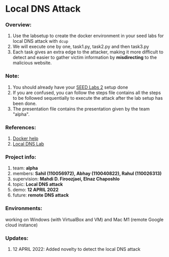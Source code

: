 # Local DNS Attack

### Overview:
1. Use the labsetup to create the docker environment in your seed labs for local DNS attack with ```dcup```
2. We will execute one by one, task1.py, task2.py and then task3.py
3. Each task gives an extra edge to the attacker, making it more difficult to detect and easier to gather victim information by **misdirecting** to the malicious website.

### Note:
1. You should already have your [SEED Labs 2](https://seedsecuritylabs.org/labsetup.html) setup done
2. If you are confused, you can follow the steps file contains all the steps to be followed sequentially to execute the attack after the lab setup has been done.
3. The presentation file contains the presentation given by the team "alpha".

### References:
1. [Docker help](https://github.com/seed-labs/seed-labs/blob/master/manuals/docker/SEEDManual-Container.md)
2. [Local DNS Lab](https://seedsecuritylabs.org/Labs_20.04/Networking/DNS/DNS_Local/)

### Project info:
1. team: **alpha**
2. members: **Sahil (110056972), Abhay (110040822), Rahul (110026313)**
3. supervision: **Mahdi D. Firoozjaei, Elnaz Chaposhlo**
4. topic: **Local DNS attack**
5. demo: **12 APRIL 2022**
6. future: **remote DNS attack**

### Environments: 
working on Windows (with VirtualBox and VM) and Mac M1 (remote Google cloud instance)

### Updates:
1. 12 APRIL 2022: Added novelty to detect the local DNS attack
